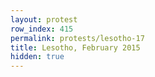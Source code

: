 ```yaml
---
layout: protest
row_index: 415
permalink: protests/lesotho-17
title: Lesotho, February 2015
hidden: true
---
```

